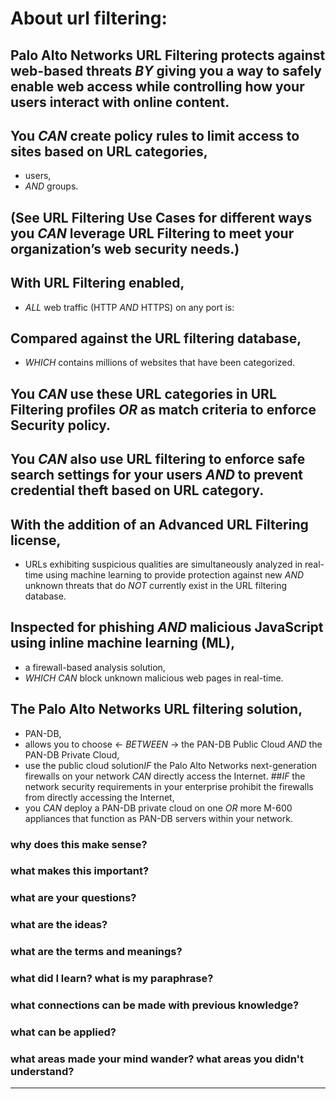 # About url filtering:

## Palo Alto Networks URL Filtering protects against web-based threats *BY* giving you a way to safely enable web access while controlling how your users interact with online content.
## You *CAN* create policy rules to limit access to sites based on URL categories,
- users,
- *AND* groups.
## (See URL Filtering Use Cases for different ways you *CAN* leverage URL Filtering to meet your organization’s web security needs.)
## With URL Filtering enabled,
- *ALL* web traffic (HTTP *AND* HTTPS) on any port is:
## Compared against the URL filtering database,
- *WHICH* contains millions of websites that have been categorized.
## You *CAN* use these URL categories in URL Filtering profiles *OR* as match criteria to enforce Security policy.
## You *CAN* also use URL filtering to enforce safe search settings for your users *AND* to prevent credential theft based on URL category.
## With the addition of an Advanced URL Filtering license,
- URLs exhibiting suspicious qualities are simultaneously analyzed in real-time using machine learning to provide protection against new *AND* unknown threats that do *NOT* currently exist in the URL filtering database.
## Inspected for phishing *AND* malicious JavaScript using inline machine learning (ML),
- a firewall-based analysis solution,
- *WHICH* *CAN* block unknown malicious web pages in real-time.
## The Palo Alto Networks URL filtering solution,
- PAN-DB,
- allows you to choose <- *BETWEEN* -> the PAN-DB Public Cloud *AND* the PAN-DB Private Cloud,
- use the public cloud solution*IF* the Palo Alto Networks next-generation firewalls on your network *CAN* directly access the Internet.
##*IF* the network security requirements in your enterprise prohibit the firewalls from directly accessing the Internet,
- you *CAN* deploy a PAN-DB private cloud on one *OR* more M-600 appliances that function as PAN-DB servers within your network.

### why does this make sense?
### what makes this important?
### what are your questions?
### what are the ideas?
### what are the terms and meanings?
### what did I learn? what is my paraphrase?
### what connections can be made with previous knowledge?
### what can be applied?
### what areas made your mind wander? what areas you didn't understand?

----------------------------------------------------